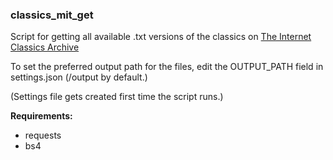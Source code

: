 ### classics_mit_get

Script for getting all available .txt versions of the classics on [The Internet Classics Archive](http://classics.mit.edu/)

To set the preferred output path for the files, edit the OUTPUT_PATH field in settings.json (/output by default.)

(Settings file gets created first time the script runs.)

**Requirements:**
- requests
- bs4
